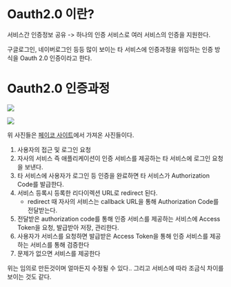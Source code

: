 # Oauth2.0 이란?
서비스간 인증정보 공유 -> 하나의 인증 서비스로 여러 서비스의 인증을 지원한다.

구글로그인, 네이버로그인 등등 많이 보이는 타 서비스에 인증과정을 위임하는 인증 방식을 Oauth 2.0 인증이라고 한다.



# Oauth2.0 인증과정

![](https://developers.payco.com/static/img/@img_guide.jpg)


![](https://developers.payco.com/static/img/@img_guide2.jpg)


위 사진들은 [페이코 사이트](https://developers.payco.com/guide/development/start)에서 가져온 사진들이다.

1. 사용자의 접근 및 로그인 요청
2. 자사의 서비스 즉 애플리케이션이 인증 서비스를 제공하는 타 서비스에 로그인 요청을 보낸다. 
3. 타 서비스에 사용자가 로그인 등 인증을 완료하면 타 서비스가 Authorization Code를 발급한다.
4. 서비스 등록시 등록한 리다이렉션 URL로 redirect 된다.
    * redirect 때 자사의 서비스는 callback URL을 통해 Authorization Code를 전달받는다.
5. 전달받은 authorization code를 통해 인증 서비스를 제공하는 서비스에 Access Token을 요청, 발급받아 저장, 관리한다.
6. 사용자가 서비스를 요청하면 발급받은 Access Token을 통해 인증 서비스를 제공하는 서비스를 통해 검증한다
7. 문제가 없으면 서비스를 제공한다

위는 임의로 만든것이며 얼마든지 수정될 수 있다.. 그리고 서비스에 따라 조금식 차이를 보이는 것도 같다.

